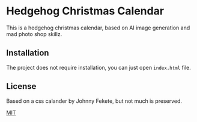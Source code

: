 # Hedgehog Christmas Calendar

This is a hedgehog christmas calendar, based on AI image generation and mad photo shop skillz.

## Installation

The project does not require installation, you can just open `index.html` file.



## License

Based on a css calander by Johnny Fekete, but not much is preserved.

[MIT](https://github.com/johnnyfekete/CSSChristmasCalendar/blob/main/LICENSE)

